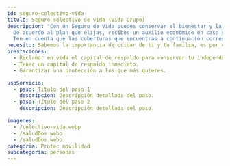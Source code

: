 ```yaml
---
id: seguro-colectivo-vida
titulo: Segu​ro c​olectivo​ de vida​ (Vida Grupo)
descripcion: "Con un Seguro de Vida puedes conservar el bienestar y la tranquilidad tuya y de tu familia, además te brindamos un respaldo ecnonómico inmediato frente a las situaciones inesperadas cubiertas por este seguro. 
  De acuerdo al plan que elijas, recibes un auxilio económico en caso de de invalidez, enfermedad grave o incapacidad. Si falleces, tus beneficiarios recibirán el respaldo económico que hayas contratado. De esta forma, disfrutas tu vida, practicas los deportes que quieres, respaldas los préstamos que hagas a lo largo del tiempo y viajas sin preocupaciones a los lugares que te emocionan.
  Ten en cuenta que las coberturas que encuentras a continuación corresponden a los seguros de vida que son adquiridos por empresas para ofrecerlos a sus empleados."
necesito: Sabemos la importancia de cuidar de ti y tu familia, es por ello que, te brindamos las mejores opciones que te permitirán disfrutar de los momentos más especiales de tu vida con tranquilidad.
prestaciones: 
  - Reclamar en vida el capital de respaldo para conservar tu independencia, ante una situación que la pueda afectar.
  - Tener un capital de respaldo inmediato.
  - Garantizar una protección a los que más quieres.

usoServicio:
  - paso: Título del paso 1
    descripcion: Descripción detallada del paso.
  - paso: Título del paso 2
    descripcion: Descripción detallada del paso.

imagenes:
  - /colectivo-vida.webp
  - /saludDos.webp
  - /saludDos.webp
categoria: Protec movilidad
subcategoria: personas
---
```

